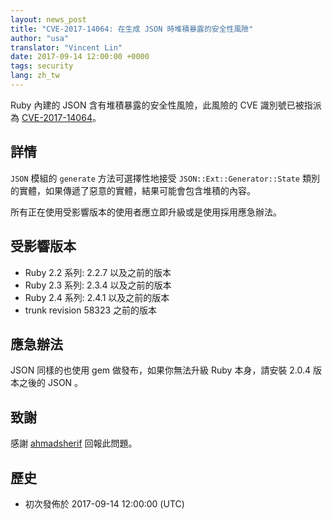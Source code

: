 ```yaml
---
layout: news_post
title: "CVE-2017-14064: 在生成 JSON 時堆積暴露的安全性風險"
author: "usa"
translator: "Vincent Lin"
date: 2017-09-14 12:00:00 +0000
tags: security
lang: zh_tw
---
```


Ruby 內建的 JSON 含有堆積暴露的安全性風險，此風險的 CVE 識別號已被指派為 [CVE-2017-14064](http://cve.mitre.org/cgi-bin/cvename.cgi?name=CVE-2017-14064)。

## 詳情

`JSON` 模組的 `generate` 方法可選擇性地接受 `JSON::Ext::Generator::State` 類別的實體，如果傳遞了惡意的實體，結果可能會包含堆積的內容。

所有正在使用受影響版本的使用者應立即升級或是使用採用應急辦法。

## 受影響版本

* Ruby 2.2 系列: 2.2.7 以及之前的版本
* Ruby 2.3 系列: 2.3.4 以及之前的版本
* Ruby 2.4 系列: 2.4.1 以及之前的版本
* trunk revision 58323 之前的版本

## 應急辦法

JSON 同樣的也使用 gem 做發布，如果你無法升級 Ruby 本身，請安裝 2.0.4 版本之後的 JSON 。

## 致謝

感謝 [ahmadsherif](https://hackerone.com/ahmadsherif) 回報此問題。

## 歷史

* 初次發佈於 2017-09-14 12:00:00 (UTC)
